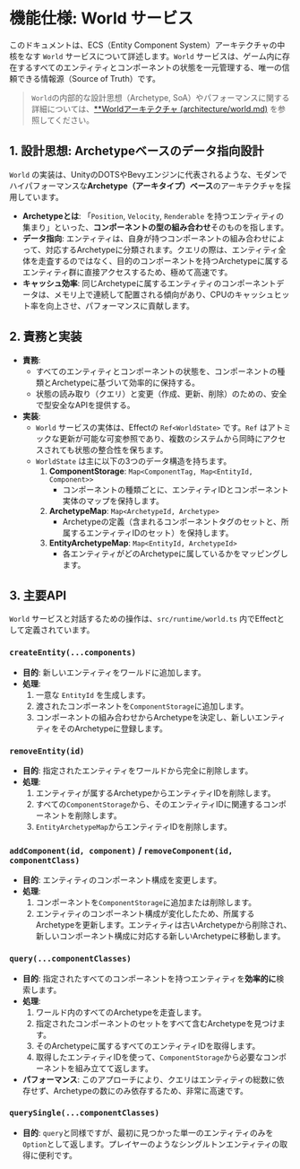 # 機能仕様: World サービス

このドキュメントは、ECS（Entity Component System）アーキテクチャの中核をなす `World` サービスについて詳述します。`World` サービスは、ゲーム内に存在するすべてのエンティティとコンポーネントの状態を一元管理する、唯一の信頼できる情報源（Source of Truth）です。

> `World`の内部的な設計思想（Archetype, SoA）やパフォーマンスに関する詳細については、[**Worldアーキテクチャ (architecture/world.md)](./../architecture/world.md) を参照してください。

## 1. 設計思想: Archetypeベースのデータ指向設計

`World` の実装は、UnityのDOTSやBevyエンジンに代表されるような、モダンでハイパフォーマンスな**Archetype（アーキタイプ）ベース**のアーキテクチャを採用しています。

- **Archetypeとは**: 「`Position`, `Velocity`, `Renderable` を持つエンティティの集まり」といった、**コンポーネントの型の組み合わせ**そのものを指します。
- **データ指向**: エンティティは、自身が持つコンポーネントの組み合わせによって、対応するArchetypeに分類されます。クエリの際は、エンティティ全体を走査するのではなく、目的のコンポーネントを持つArchetypeに属するエンティティ群に直接アクセスするため、極めて高速です。
- **キャッシュ効率**: 同じArchetypeに属するエンティティのコンポーネントデータは、メモリ上で連続して配置される傾向があり、CPUのキャッシュヒット率を向上させ、パフォーマンスに貢献します。

## 2. 責務と実装

- **責務**:
  - すべてのエンティティとコンポーネントの状態を、コンポーネントの種類とArchetypeに基づいて効率的に保持する。
  - 状態の読み取り（クエリ）と変更（作成、更新、削除）のための、安全で型安全なAPIを提供する。
- **実装**:
  - `World` サービスの実体は、Effectの `Ref<WorldState>` です。`Ref` はアトミックな更新が可能な可変参照であり、複数のシステムから同時にアクセスされても状態の整合性を保ちます。
  - `WorldState` は主に以下の3つのデータ構造を持ちます。
    1.  **ComponentStorage**: `Map<ComponentTag, Map<EntityId, Component>>`
        - コンポーネントの種類ごとに、エンティティIDとコンポーネント実体のマップを保持します。
    2.  **ArchetypeMap**: `Map<ArchetypeId, Archetype>`
        - Archetypeの定義（含まれるコンポーネントタグのセットと、所属するエンティティIDのセット）を保持します。
    3.  **EntityArchetypeMap**: `Map<EntityId, ArchetypeId>`
        - 各エンティティがどのArchetypeに属しているかをマッピングします。

## 3. 主要API

`World` サービスと対話するための操作は、`src/runtime/world.ts` 内でEffectとして定義されています。

### `createEntity(...components)`

- **目的**: 新しいエンティティをワールドに追加します。
- **処理**:
  1.  一意な `EntityId` を生成します。
  2.  渡されたコンポーネントを`ComponentStorage`に追加します。
  3.  コンポーネントの組み合わせからArchetypeを決定し、新しいエンティティをそのArchetypeに登録します。

### `removeEntity(id)`

- **目的**: 指定されたエンティティをワールドから完全に削除します。
- **処理**:
  1.  エンティティが属するArchetypeからエンティティIDを削除します。
  2.  すべての`ComponentStorage`から、そのエンティティIDに関連するコンポーネントを削除します。
  3.  `EntityArchetypeMap`からエンティティIDを削除します。

### `addComponent(id, component)` / `removeComponent(id, componentClass)`

- **目的**: エンティティのコンポーネント構成を変更します。
- **処理**:
  1.  コンポーネントを`ComponentStorage`に追加または削除します。
  2.  エンティティのコンポーネント構成が変化したため、所属するArchetypeを更新します。エンティティは古いArchetypeから削除され、新しいコンポーネント構成に対応する新しいArchetypeに移動します。

### `query(...componentClasses)`

- **目的**: 指定されたすべてのコンポーネントを持つエンティティを**効率的に**検索します。
- **処理**:
  1.  ワールド内のすべてのArchetypeを走査します。
  2.  指定されたコンポーネントのセットをすべて含むArchetypeを見つけます。
  3.  そのArchetypeに属するすべてのエンティティIDを取得します。
  4.  取得したエンティティIDを使って、`ComponentStorage`から必要なコンポーネントを組み立てて返します。
- **パフォーマンス**: このアプローチにより、クエリはエンティティの総数に依存せず、Archetypeの数にのみ依存するため、非常に高速です。

### `querySingle(...componentClasses)`

- **目的**: `query`と同様ですが、最初に見つかった単一のエンティティのみを`Option`として返します。プレイヤーのようなシングルトンエンティティの取得に便利です。
